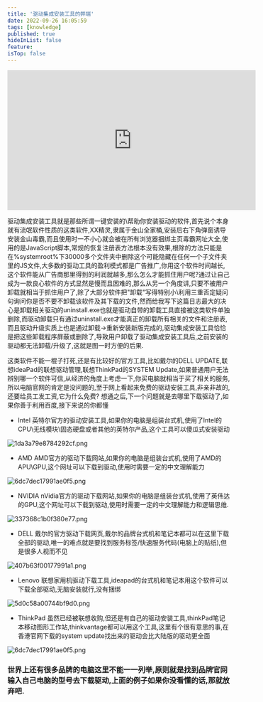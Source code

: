 ```yaml
---
title: '驱动集成安装工具的弊端'
date: 2022-09-26 16:05:59
tags: [knowledge]
published: true
hideInList: false
feature: 
isTop: false
---
```

<iframe width="560" height="315" src="https:////player.bilibili.com/player.html?aid=975561863&bvid=BV1j44y1b7GP&cid=411060741&page=1" title="YouTube video player" frameborder="0" allow="accelerometer; autoplay; clipboard-write; encrypted-media; gyroscope; picture-in-picture" allowfullscreen></iframe>

驱动集成安装工具就是那些所谓一键安装的\帮助你安装驱动的软件,首先说个本身就有流氓软件性质的这类软件,XX精灵,隶属于金山全家桶,安装后右下角弹窗诱导安装金山毒霸,而且使用时一不小心就会被在所有浏览器捆绑主页毒霸网址大全,使用的是JavaScript脚本,常规的恢复注册表方法根本没有效果,根除的方法只能是在%systemroot%下30000多个文件夹中删除这个可能隐藏在任何一个子文件夹里的JS文件,大多数的驱动工具的盈利模式都是广告推广,你用这个软件时间越长,这个软件能从广告商那里得到的利润就越多,那么怎么才能抓住用户呢?通过让自己成为一款良心软件的方式显然是慢而且困难的,那么从另一个角度讲,只要不被用户卸载就相当于抓住用户了,除了大部分软件把"卸载"写得特别小\利用三重否定疑问句询问你是否不要不卸载该软件及其下载的文件,然而给我写下这篇日志最大的决心是卸载相关驱动的uninstall.exe也就是驱动自带的卸载工具直接被这类软件单独删除,而驱动卸载只有通过uninstall.exe才能真正的卸载所有相关的文件和注册表,而且驱动升级实质上也是通过卸载->重新安装新版完成的,驱动集成安装工具恰恰是把这些卸载程序屏蔽或删除了,导致用户卸载了驱动集成安装工具后,之前安装的驱动都无法卸载/升级了,这就是图一时方便的后果.

这类软件不能一棍子打死,还是有比较好的官方工具,比如戴尔的DELL UPDATE,联想ideaPad的联想驱动管理,联想ThinkPad的SYSTEM Update,如果普通用户无法辨别哪一个软件可信,从经济的角度上考虑一下,你买电脑就相当于买了相关的服务,所以电脑官网的肯定是没问题的,至于网上看起来免费的驱动安装工具,非亲非故的,还要给员工发工资,它为什么免费?
想通之后,下一个问题就是去哪里下载驱动了,如果你善于利用百度,接下来说的你都懂

+ Intel
英特尔官方的驱动安装工具,如果你的电脑是组装台式机,使用了Intel的CPU\无线模块\固态硬盘或者其他的英特尔产品,这个工具可以傻瓜式安装驱动

![1da3a79e8784292cf.png](https://loli.tc/images/1da3a79e8784292cf.png)

+ AMD
AMD官方的驱动下载网站,如果你的电脑是组装台式机,使用了AMD的APU\GPU,这个网址可以下载到驱动,使用时需要一定的中文理解能力

![6dc7dec17991ae0f5.png](https://loli.tc/images/6dc7dec17991ae0f5.png)

+ NVIDIA
nVidia官方的驱动下载网站,如果你的电脑是组装台式机,使用了英伟达的GPU,这个网址可以下载到驱动,使用时需要一定的中文理解能力和逻辑思维.

![337368c1b0f380e77.png](https://loli.tc/images/337368c1b0f380e77.png)

+ DELL
戴尔的官方驱动下载网页,戴尔的品牌台式机和笔记本都可以在这里下载全部的驱动,唯一的难点就是要找到服务标签/快速服务代码(电脑上的贴纸),但是很多人视而不见

![407b63f00177991a1.png](https://loli.tc/images/407b63f00177991a1.png)

+ Lenovo
联想家用机驱动下载工具,ideapad的台式机和笔记本用这个软件可以下载全部驱动,无脑安装就行,没有捆绑

![5d0c58a00744bf9d0.png](https://loli.tc/images/5d0c58a00744bf9d0.png)

+ ThinkPad
虽然已经被联想收购,但还是有自己的驱动安装工具,thinkPad笔记本移动图形工作站,thinkvantage都可以用这个工具,这里有个很有意思的事,在香港官网下载的system update找出来的驱动会比大陆版的驱动更全面

![6dc7dec17991ae0f5.png](https://loli.tc/images/6dc7dec17991ae0f5.png)


### 世界上还有很多品牌的电脑这里不能一一列举,原则就是找到品牌官网输入自己电脑的型号去下载驱动,上面的例子如果你没看懂的话,那就放弃吧.
